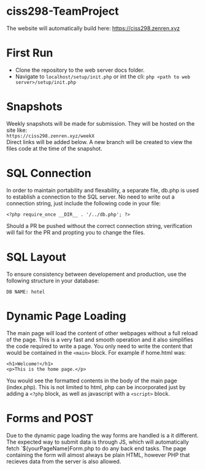 # ciss298-TeamProject
The website will automatically build here:
https://ciss298.zenren.xyz

# First Run
- Clone the repository to the web server docs folder.
- Navigate to `localhost/setup/init.php` or int the cli: `php <path to web server>/setup/init.php`

# Snapshots
Weekly snapshots will be made for submission. They will be hosted on the site like:\
`https://ciss298.zenren.xyz/weekX`\
Direct links will be added below.
A new branch will be created to view the files code at the time of the snapshot.

# SQL Connection
In order to maintain portability and flexability, a separate file, db.php is used to establish a connection to the SQL server. No need to write out a connection string, just include the following code in your file:
```
<?php require_once __DIR__ . '/../db.php'; ?>
```
Should a PR be pushed without the correct connection string, verification will fail for the PR and propting you to change the files.

# SQL Layout
To ensure consistency between developement and production, use the following structure in your database:
```
DB NAME: hotel
```

# Dynamic Page Loading
The main page will load the content of other webpages without a full reload of the page. This is a very fast and smooth operation and it also simplifies the code required to write a page. You only need to write the content that would be contained in the `<main>` block. For example if home.html was:
```
<h1>Welcome!</h1>
<p>This is the home page.</p>
```
You would see the formatted contents in the body of the main page (index.php). This is not limited to html, php can be incorporated just by adding a `<?php` block, as well as javascript with a `<script>` block.

# Forms and POST
Due to the dynamic page loading the way forms are handled is a it different. The expected way to submit data is through JS, which will automatically fetch `${yourPageName}Form.php to do any back end tasks. The page containing the form will almost always be plain HTML, however PHP that recieves data from the server is also allowed.
